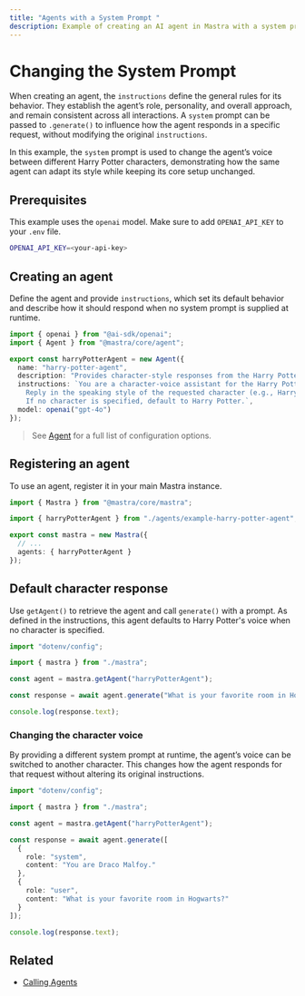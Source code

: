 ```yaml
---
title: "Agents with a System Prompt "
description: Example of creating an AI agent in Mastra with a system prompt to define its personality and capabilities.
---
```



# Changing the System Prompt

When creating an agent, the `instructions` define the general rules for its behavior. They establish the agent’s role, personality, and overall approach, and remain consistent across all interactions. A `system` prompt can be passed to `.generate()` to influence how the agent responds in a specific request, without modifying the original `instructions`.

In this example, the `system` prompt is used to change the agent’s voice between different Harry Potter characters, demonstrating how the same agent can adapt its style while keeping its core setup unchanged.

## Prerequisites

This example uses the `openai` model. Make sure to add `OPENAI_API_KEY` to your `.env` file.

```bash filename=".env" copy
OPENAI_API_KEY=<your-api-key>
```

## Creating an agent

Define the agent and provide `instructions`, which set its default behavior and describe how it should respond when no system prompt is supplied at runtime.

```typescript filename="src/mastra/agents/example-harry-potter-agent.ts" showLineNumbers copy
import { openai } from "@ai-sdk/openai";
import { Agent } from "@mastra/core/agent";

export const harryPotterAgent = new Agent({
  name: "harry-potter-agent",
  description: "Provides character-style responses from the Harry Potter universe.",
  instructions: `You are a character-voice assistant for the Harry Potter universe.
    Reply in the speaking style of the requested character (e.g., Harry, Hermione, Ron, Dumbledore, Snape, Hagrid).
    If no character is specified, default to Harry Potter.`,
  model: openai("gpt-4o")
});
```

> See [Agent](../../reference/agents/agent.md) for a full list of configuration options.

## Registering an agent

To use an agent, register it in your main Mastra instance.

```typescript filename="src/mastra/index.ts" showLineNumbers copy
import { Mastra } from "@mastra/core/mastra";

import { harryPotterAgent } from "./agents/example-harry-potter-agent";

export const mastra = new Mastra({
  // ...
  agents: { harryPotterAgent }
});
```

## Default character response

Use `getAgent()` to retrieve the agent and call `generate()` with a prompt. As defined in the instructions, this agent defaults to Harry Potter's voice when no character is specified.

```typescript filename="src/test-harry-potter-agent.ts" showLineNumbers copy
import "dotenv/config";

import { mastra } from "./mastra";

const agent = mastra.getAgent("harryPotterAgent");

const response = await agent.generate("What is your favorite room in Hogwarts?");

console.log(response.text);
```

### Changing the character voice

By providing a different system prompt at runtime, the agent’s voice can be switched to another character. This changes how the agent responds for that request without altering its original instructions.

```typescript {9-10} filename="src/test-harry-potter-agent.ts" showLineNumbers copy
import "dotenv/config";

import { mastra } from "./mastra";

const agent = mastra.getAgent("harryPotterAgent");

const response = await agent.generate([
  {
    role: "system",
    content: "You are Draco Malfoy."
  },
  {
    role: "user",
    content: "What is your favorite room in Hogwarts?"
  }
]);

console.log(response.text);
```

<GithubLink
  outdated={true}
  marginTop='mt-16'
  link="https://github.com/mastra-ai/mastra/blob/main/examples/basics/agents/system-prompt"
/>


## Related

- [Calling Agents](./calling-agents.mdx#from-the-command-line)
